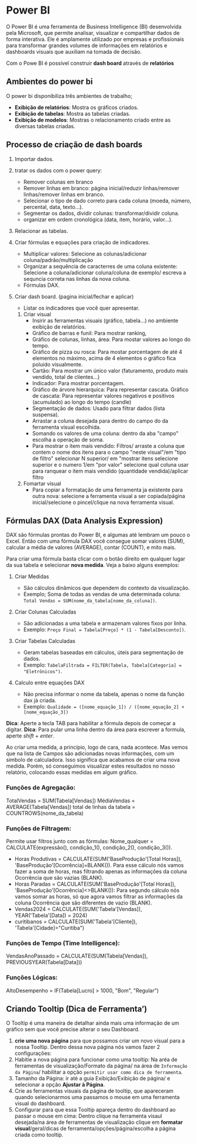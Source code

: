 # Power BI
O Power BI é uma ferramenta de Business Intelligence (BI) desenvolvida pela Microsoft, que permite analisar, visualizar e compartilhar dados de forma interativa. Ele é amplamente utilizado por empresas e profissionais para transformar grandes volumes de informações em relatórios e dashboards visuais que auxiliam na tomada de decisão.

Com o Powe BI é possível construir **dash board** através de **relatórios**

## Ambientes do power bi
O power bi disponibiliza três ambientes de trabalho; 
* **Exibição de relatórios**: Mostra os gráficos criados.
* **Exibição de tabelas**: Mostra as tabelas criadas.
* **Exibição de modelos**: Mostras o relacionamento criado entre as diversas tabelas criadas.

## Processo de criação de dash boards
1. Importar dados.
2. tratar os dados com o power query:
    * Remover colunas em branco
    * Remover linhas em branco: página inicial/reduzir linhas/remover linhas/remover linhas em branco.
    * Selecionar o tipo de dado correto para cada coluna (moeda, número, percental, data, texto...).
    * Segmentar os dados, dividir colunas: transformar/dividir coluna.
    * organizar em ordem cronológica (data, item, horário, valor...).
2. Relacionar as tabelas.
3. Criar fórmulas e equações para criação de indicadores.
    * Multiplicar valores: Selecione as colunas/adicionar coluna/padrão/multiplicação
    * Organizar a sequência de caracterres de uma coluna existente: Selecione a coluna/adicionar coluna/coluna de exemplo/ escreva a sequncia correta nas linhas da nova coluna.
    * Fórmulas DAX. 

4. Criar dash board. (pagina inicial/fechar e aplicar)
    * Listar os indicadores que você quer apresentar.
    1. Criar visual
        * Insirir as ferramentas visuais (gráfico, tabela...) no ambiente exibição de relatórios.
        * Gráfico de barras e funil: Para mostrar ranking,
        * Gráfico de colunas, linhas, área: Para mostar valores ao longo do tempo.
        * Gráfico de pizza ou rosca: Para mostar porcentagem de até 4 elementos no máximo, acima de 4 elementos o gráfico fica poluido visualmente.
        * Cartão: Para mostrar um único valor (faturamento, produto mais vendido, total de clientes...)
        * Indicador: Para mostrar porcentagem.
        * Gráfico de árvore hierarquica: Para representar cascata.
        Gráfico de cascata: Para representar valores negativos e positivos (acumulado) ao longo do tempo (candle)
        * Segmentação de dados: Usado para filtrar dados (lista suspensa).
        * Arrastar a coluna desejada para dentro do campo do da ferramenta visual escolhida.
        * Somando os valores de uma coluna: dentro da aba "campo" escolha a operação de soma.
        * Para mostrar o item mais vendido: Filtros/ arraste a coluna que contem o nome dos itens para o campo "neste visual"/em "tipo de filtro" selecionar N superior/ em "mostrar itens selecione superior e o numero 1/em "por valor" selecione qual coluna usar para ranquear o item mais vendido (quantidade vendida)/aplicar filtro
    2. Fomartar visual
        * Para copiar a formatação de uma ferramenta ja existente para outra nova: selecione a ferramenta visual a ser copiada/página inicial/selecione o pincel/clique na nova ferramenta visual.

## Fórmulas DAX (Data Analysis Expression)
DAX são fórmulas prontas do Power BI, e algumas até lembram um pouco o Excel. Então com uma fórmula DAX você consegue somar valores (SUM), calcular a média de valores
(AVERAGE), contar (COUNT), e mito mais.

Para criar uma fórmula basta clicar com o botão direito em qualquer lugar da sua tabela e selecionar **nova medida**. Veja a baixo alguns exemplos:
1. Criar Medidas
    * São cálculos dinâmicos que dependem do contexto da visualização.
    * Exemplo; Soma de todas as vendas de uma determinada coluna: `Total Vendas = SUM(nome_da_tabela[nome_da_coluna])`.

2. Criar Colunas Calculadas
    * São adicionadas a uma tabela e armazenam valores fixos por linha.
    * Exemplo: `Preço Final = Tabela[Preço] * (1 - Tabela[Desconto])`.

3. Criar Tabelas Calculadas
    * Geram tabelas baseadas em cálculos, úteis para segmentação de dados.
    * Exemplo: `TabelaFiltrada = FILTER(Tabela, Tabela[Categoria] = "Eletrônicos")`.

4. Calculo entre equações DAX
    * Não precisa informar o nome da tabela, apenas o nome da função dax já criada.
    * Exemplo: `Qualidade = ([nome_equação_1]) / ([nome_equação_2] + [nome_equação_3])`


**Dica**: Aperte a tecla TAB para habilitar a fórmula depois de começar a digitar.
**Dica**: Para pular uma linha dentro da área para escrever a formula, aperte *shift* + *enter*.

Ao criar uma medida, a princípio, logo de cara, nada acontece. Mas vemos que
na lista de Campos são adicionadas novas informações, com um símbolo de
calculadora. Isso significa que acabamos de criar uma nova medida. Porém, só conseguimos
visualizar estes resultados no nosso relatório, colocando essas medidas em
algum gráfico.

### Funções de Agregação:
TotalVendas = SUM(Tabela[Vendas])
MédiaVendas = AVERAGE(Tabela[Vendas])
total de linhas da tabela = COUNTROWS(nome_da_tabela)

### Funções de Filtragem:
Permite usar filtros junto com as fórmulas: Nome_qualquer = CALCULATE(expressão(), condição_1(), condição_2(), condição_3()).
* Horas Produtivas = CALCULATE(SUM('BaseProdução'[Total Horas]), 'BaseProdução'[Ocorrência]=BLANK()). Para esse cálculo nós vamos fazer a soma de horas, mas filtrando
apenas as informações da coluna Ocorrência que são vazias (BLANK).
* Horas Paradas = CALCULATE(SUM('BaseProdução'[Total Horas]), 'BaseProdução'[Ocorrência]<>BLANK()): Para segundo cálculo nós vamos somar as horas, só que agora vamos filtrar
as informações da coluna Ocorrência que são diferentes de vazio (BLANK).
* Vendas2024 = CALCULATE(SUM('Tabela'[Vendas]), YEAR('Tabela'[Data]) = 2024)
* curitibanos = CALCULATE(SUM('Tabela'[Cliente]), 'Tabela'[Cidade]="Curitiba")

### Funções de Tempo (Time Intelligence):
VendasAnoPassado = CALCULATE(SUM(Tabela[Vendas]), PREVIOUSYEAR(Tabela[Data]))

### Funções Lógicas:
AltoDesempenho = IF(Tabela[Lucro] > 1000, "Bom", "Regular")

## Criando Tooltip (Dica de Ferramenta’)
O Tooltip é uma maneira de
detalhar ainda mais
uma informação de
um gráfico sem que
você precise alterar o seu Dashboard.

1. **crie uma nova página** para
que possamos criar um novo visual para a nossa
Tooltip. Dentro dessa nova página nós vamos fazer 2
configurações:
2. Habitie a nova página para funcionar como uma tooltip: Na aréa de ferramentas de visualização/Formato da página/ na área de `Informação da Página`/ habilitar a opção `permitir usar como dica de ferramenta`.
3. Tamanho da Página: ir até a guia Exibição/Exibição de página/ e selecionar a opção **Ajustar à Página**.
4. Crie as ferramentas visuais da página de tooltip, que apareceram quando selecionarmos uma passamos o mouse em uma ferramenta visual do dashboard.
5. Configurar para que essa Tooltip apareça dentro do dashboard ao passar o mouse em cima: Dentro clique na ferramenta visaul desejada/na área de ferramentas 
de visualização clique em **formatar visual**/geral/dicas de ferramenta/opções/página/escolha a página criada como tooltip.



